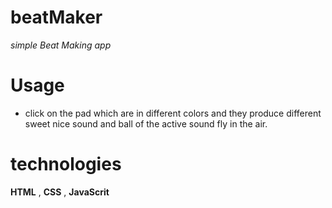 # beatMaker
*simple Beat Making app*
# Usage
* click on the pad which are in different colors and they produce
different sweet nice sound and ball of the active sound fly in the 
air.
# technologies
**HTML** ,
**CSS** ,
**JavaScrit**

